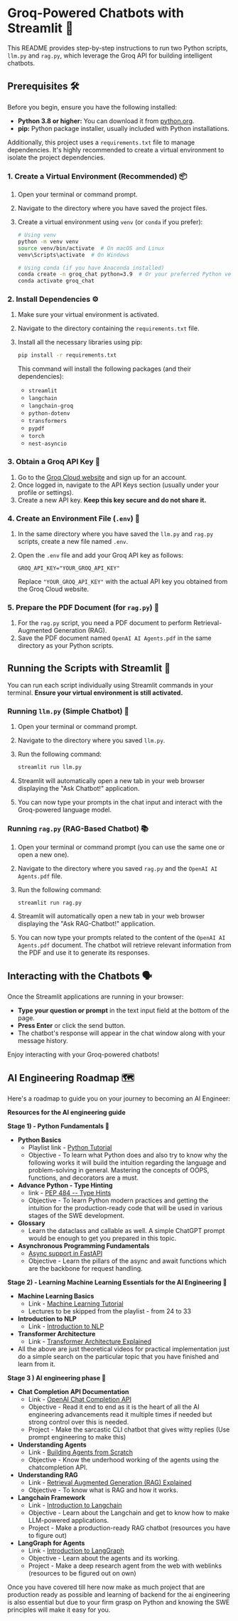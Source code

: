 # Groq-Powered Chatbots with Streamlit 🚀

This README provides step-by-step instructions to run two Python scripts, `llm.py` and `rag.py`, which leverage the Groq API for building intelligent chatbots.

## Prerequisites 🛠️

Before you begin, ensure you have the following installed:

* **Python 3.8 or higher:** You can download it from [python.org](https://www.python.org/downloads/).
* **pip:** Python package installer, usually included with Python installations.

Additionally, this project uses a `requirements.txt` file to manage dependencies. It's highly recommended to create a virtual environment to isolate the project dependencies.

### 1. Create a Virtual Environment (Recommended) 📦

1.  Open your terminal or command prompt.
2.  Navigate to the directory where you have saved the project files.
3.  Create a virtual environment using `venv` (or `conda` if you prefer):

    ```bash
    # Using venv
    python -m venv venv
    source venv/bin/activate  # On macOS and Linux
    venv\Scripts\activate  # On Windows

    # Using conda (if you have Anaconda installed)
    conda create -n groq_chat python=3.9  # Or your preferred Python version
    conda activate groq_chat
    ```

### 2. Install Dependencies ⚙️

1.  Make sure your virtual environment is activated.
2.  Navigate to the directory containing the `requirements.txt` file.
3.  Install all the necessary libraries using pip:

    ```bash
    pip install -r requirements.txt
    ```

    This command will install the following packages (and their dependencies):

    * `streamlit`
    * `langchain`
    * `langchain-groq`
    * `python-dotenv`
    * `transformers`
    * `pypdf`
    * `torch`
    * `nest-asyncio`

### 3. Obtain a Groq API Key 🔑

1.  Go to the [Groq Cloud website](https://console.groq.com/) and sign up for an account.
2.  Once logged in, navigate to the API Keys section (usually under your profile or settings).
3.  Create a new API key. **Keep this key secure and do not share it.**

### 4. Create an Environment File (`.env`) 📂

1.  In the same directory where you have saved the `llm.py` and `rag.py` scripts, create a new file named `.env`.
2.  Open the `.env` file and add your Groq API key as follows:

    ```
    GROQ_API_KEY="YOUR_GROQ_API_KEY"
    ```

    Replace `"YOUR_GROQ_API_KEY"` with the actual API key you obtained from the Groq Cloud website.

### 5. Prepare the PDF Document (for `rag.py`) 📄

1.  For the `rag.py` script, you need a PDF document to perform Retrieval-Augmented Generation (RAG).
2.  Save the PDF document named `OpenAI AI Agents.pdf` in the same directory as your Python scripts.

## Running the Scripts with Streamlit 🏃

You can run each script individually using Streamlit commands in your terminal. **Ensure your virtual environment is still activated.**

### Running `llm.py` (Simple Chatbot) 💬

1.  Open your terminal or command prompt.
2.  Navigate to the directory where you saved `llm.py`.
3.  Run the following command:

    ```bash
    streamlit run llm.py
    ```

4.  Streamlit will automatically open a new tab in your web browser displaying the "Ask Chatbot!" application.
5.  You can now type your prompts in the chat input and interact with the Groq-powered language model.

### Running `rag.py` (RAG-Based Chatbot) 📚

1.  Open your terminal or command prompt (you can use the same one or open a new one).
2.  Navigate to the directory where you saved `rag.py` and the `OpenAI AI Agents.pdf` file.
3.  Run the following command:

    ```bash
    streamlit run rag.py
    ```

4.  Streamlit will automatically open a new tab in your web browser displaying the "Ask RAG-Chatbot!" application.
5.  You can now type your prompts related to the content of the `OpenAI AI Agents.pdf` document. The chatbot will retrieve relevant information from the PDF and use it to generate its responses.

## Interacting with the Chatbots 🗣️

Once the Streamlit applications are running in your browser:

* **Type your question or prompt** in the text input field at the bottom of the page.
* **Press Enter** or click the send button.
* The chatbot's response will appear in the chat window along with your message history.

Enjoy interacting with your Groq-powered chatbots!

## AI Engineering Roadmap 🗺️

Here's a roadmap to guide you on your journey to becoming an AI Engineer:

**Resources for the AI engineering guide**

**Stage 1) - Python Fundamentals 🐍**

* **Python Basics**
    * Playlist link - [Python Tutorial](https://youtube.com/playlist?list=PLkQC5wF3Zy4Ug2MCKV_jeyX8_Fyb4O2Ot&feature=shared)
    * Objective - To learn what Python does and also try to know why the following works it will build the intuition regarding the language and problem-solving in general. Mastering the concepts of OOPS, functions, and decorators are a must.
* **Advance Python - Type Hinting**
    * link - [PEP 484 -- Type Hints](https://peps.python.org/pep-0484/)
    * Objective - To learn Python modern practices and getting the intuition for the production-ready code that will be used in various stages of the SWE development.
* **Glossary**
    * Learn the dataclass and callable as well. A simple ChatGPT prompt would be enough to get you prepared in this topic.
* **Asynchronous Programming Fundamentals**
    * [Async support in FastAPI](https://fastapi.tiangolo.com/async/)
    * Objective - Learn the pillars of the async and await functions which are the backbone for request handling.

**Stage 2) - Learning Machine Learning Essentials for the AI Engineering 🤖**

* **Machine Learning Basics**
    * Link - [Machine Learning Tutorial](https://youtube.com/playlist?list=PLxlkzujLkmQ87mDkOp2aw5Z-PB1gBqnI-&feature=shared )
    * Lectures to be skipped from the playlist - from 24 to 33
* **Introduction to NLP**
    * Link - [Introduction to NLP](https://youtu.be/ENLEjGozrio?feature=shared)
* **Transformer Architecture**
    * Link - [Transformer Architecture Explained](https://youtu.be/3bPhDUSAUYI?feature=shared)
* All the above are just theoretical videos for practical implementation just do a simple search on the particular topic that you have finished and learn from it.

**Stage 3 ) AI engineering phase 🧠**

* **Chat Completion API Documentation**
    * Link - [OpenAI Chat Completion API](https://platform.openai.com/docs/guides/text?api-mode=responses)
    * Objective - Read it end to end as it is the heart of all the AI engineering advancements read it multiple times if needed but strong control over this is needed.
    * Project - Make the sarcastic CLI chatbot that gives witty replies (Use prompt engineering to make this)
* **Understanding Agents**
    * Link - [Building Agents from Scratch](https://youtu.be/1OLrT3dEzhA?feature=shared )
    * Objective - Know the underhood working of the agents using the chatcompletion API.
* **Understanding RAG**
    * Link - [Retrieval Augmented Generation (RAG) Explained](https://youtu.be/8sSHg1034r0?feature=shared)
    * Objective - To know what is RAG and how it works.
* **Langchain Framework**
    * Link - [Introduction to Langchain](https://youtube.com/playlist?list=PLKnIA16_RmvaTbihpo4MtzVm4XOQa0ER0&feature=shared)
    * Objective - Learn about the Langchain and get to know how to make LLM-powered applications.
    * Project - Make a production-ready RAG chatbot (resources you have to figure out)
* **LangGraph for Agents**
    * Link - [Introduction to LangGraph](https://youtube.com/playlist?list=PL0vKVrkG4hWoHDg46N85-9NDhmOaPWEwA&feature=shared)
    * Objective - Learn about the agents and its working.
    * Project - Make a deep research agent from the web with weblinks (resources to be figured out on own)

Once you have covered till here now make as much project that are production ready as possible and learning of backend for the ai engineering is also essential but due to your firm grasp on Python and knowing the SWE principles will make it easy for you.